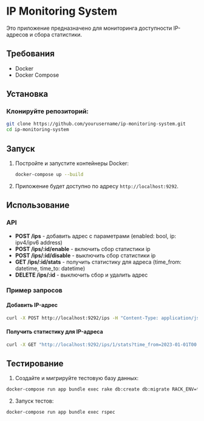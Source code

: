 # IP Monitoring System

Это приложение предназначено для мониторинга доступности IP-адресов и сбора статистики.

## Требования

- Docker
- Docker Compose

## Установка

### Клонируйте репозиторий:

```sh
git clone https://github.com/yourusername/ip-monitoring-system.git
cd ip-monitoring-system
```

## Запуск

1. Постройте и запустите контейнеры Docker:

    ```sh
    docker-compose up --build
    ```

2. Приложение будет доступно по адресу `http://localhost:9292`.

## Использование

### API

- **POST /ips** - добавить адрес с параметрами (enabled: bool, ip: ipv4/ipv6 address)
- **POST /ips/:id/enable** - включить сбор статистики ip
- **POST /ips/:id/disable** - выключить сбор статистики ip
- **GET /ips/:id/stats** - получить статистику для адреса (time_from: datetime, time_to: datetime)
- **DELETE /ips/:id** - выключить сбор и удалить адрес

### Пример запросов

#### Добавить IP-адрес
  ```sh
  curl -X POST http://localhost:9292/ips -H "Content-Type: application/json" -d '{"ip":"8.8.8.8","enabled":true}'
  ```

#### Получить статистику для IP-адреса
  ```sh
  curl -X GET "http://localhost:9292/ips/1/stats?time_from=2023-01-01T00:00:00Z&time_to=2025-01-02T00:00:00Z"
  ```

## Тестирование

1. Создайте и мигрируйте тестовую базу данных:
  ```sh
  docker-compose run app bundle exec rake db:create db:migrate RACK_ENV=test
  ```

2. Запуск тестов:
  ```sh
  docker-compose run app bundle exec rspec
  ```
